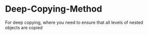 # Deep-Copying-Method
For deep copying, where you need to ensure that all levels of nested objects are copied
